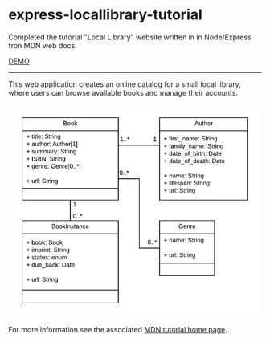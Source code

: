 # express-locallibrary-tutorial
Completed the tutorial "Local Library" website written in in Node/Express fron MDN web docs.

[DEMO](https://hidden-citadel-76837.herokuapp.com)

----

This web application creates an online catalog for a small local library, where users can browse available books and manage their accounts.

![](/public/images/mongoose_express.png)


For more information see the associated [MDN tutorial home page](https://developer.mozilla.org/en-US/docs/Learn/Server-side/Express_Nodejs/Tutorial_local_library_website).

